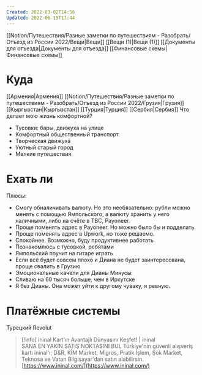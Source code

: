 ```yaml
---
Created: 2022-03-02T14:56
Updated: 2022-06-15T17:44
---
```

[[Notion/Путешествия/Разные заметки по путешествиям - Разобрать/Отъезд из России 2022/Вещи|Вещи]]
[[Вещи (1)|Вещи (1)]]
[[Документы для отъезда|Документы для отъезда]]
[[Финансовые схемы|Финансовые схемы]]
# Куда
[[Армения|Армения]]
[[Notion/Путешествия/Разные заметки по путешествиям - Разобрать/Отъезд из России 2022/Грузия|Грузия]]
[[Кыргызстан|Кыргызстан]]
[[Турция|Турция]]
[[Сербия|Сербия]]
Что делает мою жизнь комфортной?
- Тусовки: бары, движуха на улице
- Комфортный общественный транспорт
- Творческая движуха
- Уютный старый город
- Мелкие путешествия
# Ехать ли
Плюсы:
- Смогу обналичивать валюту. Но это необязательно: рубли можно менять с помощью Ямпольского, а валюту хранить у него наличными, либо на счёте в TBC, Payoneer.
- Проще поменять адрес в Payoneer. Но можно было бы и подделать.
- Проще поменять адрес в Upwork, но тоже решаемо.
- Спокойнее. Возможно, буду продуктивнее работать
- Познакомлюсь с тусовкой, ребятами
- Ямпольский поучит на гитаре играть
- Если всё будет совсем плохо и Диана не будет заинтересована, проще свалить в Грузию
- Эмоциональные качели для Дианы
Минусы:
- Сливаю на 60 тысяч больше, чем в Иркутске
- Я без Дианы. Она может уйти к другому чуваку, я ревную.
# Платёжные системы
Турецкий Revolut

> [!info] ininal Kart'ın Avantajlı Dünyasını Keşfet! | ininal  
> SANA EN YAKIN SATIŞ NOKTASINI BUL Türkiye'nin güvenli alışveriş kartı ininal'ı; D&R, KİM Market, Migros, Pratik İşlem, Şok Market, Teknosa ve Vatan Bilgisayar'dan satın alabilirsin.  
> [https://www.ininal.com/](https://www.ininal.com/)